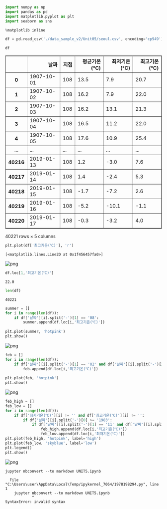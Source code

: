 ```python
import numpy as np
import pandas as pd
import matplotlib.pyplot as plt
import seaborn as sns

%matplotlib inline
```


```python
df = pd.read_csv('./data_sample_v2/Unit05/seoul.csv', encoding='cp949')
```


```python
df
```




<div>
<style scoped>
    .dataframe tbody tr th:only-of-type {
        vertical-align: middle;
    }

    .dataframe tbody tr th {
        vertical-align: top;
    }

    .dataframe thead th {
        text-align: right;
    }
</style>
<table border="1" class="dataframe">
  <thead>
    <tr style="text-align: right;">
      <th></th>
      <th>날짜</th>
      <th>지점</th>
      <th>평균기온(℃)</th>
      <th>최저기온(℃)</th>
      <th>최고기온(℃)</th>
    </tr>
  </thead>
  <tbody>
    <tr>
      <th>0</th>
      <td>1907-10-01</td>
      <td>108</td>
      <td>13.5</td>
      <td>7.9</td>
      <td>20.7</td>
    </tr>
    <tr>
      <th>1</th>
      <td>1907-10-02</td>
      <td>108</td>
      <td>16.2</td>
      <td>7.9</td>
      <td>22.0</td>
    </tr>
    <tr>
      <th>2</th>
      <td>1907-10-03</td>
      <td>108</td>
      <td>16.2</td>
      <td>13.1</td>
      <td>21.3</td>
    </tr>
    <tr>
      <th>3</th>
      <td>1907-10-04</td>
      <td>108</td>
      <td>16.5</td>
      <td>11.2</td>
      <td>22.0</td>
    </tr>
    <tr>
      <th>4</th>
      <td>1907-10-05</td>
      <td>108</td>
      <td>17.6</td>
      <td>10.9</td>
      <td>25.4</td>
    </tr>
    <tr>
      <th>...</th>
      <td>...</td>
      <td>...</td>
      <td>...</td>
      <td>...</td>
      <td>...</td>
    </tr>
    <tr>
      <th>40216</th>
      <td>2019-01-13</td>
      <td>108</td>
      <td>1.2</td>
      <td>-3.0</td>
      <td>7.6</td>
    </tr>
    <tr>
      <th>40217</th>
      <td>2019-01-14</td>
      <td>108</td>
      <td>1.4</td>
      <td>-2.4</td>
      <td>5.3</td>
    </tr>
    <tr>
      <th>40218</th>
      <td>2019-01-15</td>
      <td>108</td>
      <td>-1.7</td>
      <td>-7.2</td>
      <td>2.6</td>
    </tr>
    <tr>
      <th>40219</th>
      <td>2019-01-16</td>
      <td>108</td>
      <td>-5.2</td>
      <td>-10.1</td>
      <td>-1.1</td>
    </tr>
    <tr>
      <th>40220</th>
      <td>2019-01-17</td>
      <td>108</td>
      <td>-0.3</td>
      <td>-3.2</td>
      <td>4.0</td>
    </tr>
  </tbody>
</table>
<p>40221 rows × 5 columns</p>
</div>




```python
plt.plot(df['최고기온(℃)'], 'r')
```




    [<matplotlib.lines.Line2D at 0x1f456457fa0>]




    
![png](UNIT5_files/UNIT5_3_1.png)
    



```python
df.loc[1,'최고기온(℃)']
```




    22.0




```python
len(df)
```




    40221




```python
summer = []
for i in range(len(df)):
    if df['날짜'][i].split('-')[1] == '08':
        summer.append(df.loc[i,'최고기온(℃)'])
        
plt.plot(summer, 'hotpink')
plt.show()
```


    
![png](UNIT5_files/UNIT5_6_0.png)
    



```python
feb = []
for i in range(len(df)):
    if df['날짜'][i].split('-')[1] == '02' and df['날짜'][i].split('-')[2] == '14':
        feb.append(df.loc[i,'최고기온(℃)'])
        
plt.plot(feb, 'hotpink')
plt.show()
```


    
![png](UNIT5_files/UNIT5_7_0.png)
    



```python
feb_high = []
feb_low = []
for i in range(len(df)):
    if df['최저기온(℃)'][i] != '' and df['최고기온(℃)'][i] != '':
        if df['날짜'][i].split('-')[0] >= '1983':
            if df['날짜'][i].split('-')[1] == '11' and df['날짜'][i].split('-')[2] == '23':
                feb_high.append(df.loc[i,'최고기온(℃)'])
                feb_low.append(df.loc[i,'최저기온(℃)'])
plt.plot(feb_high, 'hotpink', label='high')
plt.plot(feb_low, 'skyblue', label='low')
plt.legend()
plt.show()
```


    
![png](UNIT5_files/UNIT5_8_0.png)
    



```python
jupyter nbconvert --to markdown UNIT5.ipynb
```


      File "C:\Users\user\AppData\Local\Temp/ipykernel_7064/1978198294.py", line 1
        jupyter nbconvert --to markdown UNIT5.ipynb
                ^
    SyntaxError: invalid syntax
    



```python

```
